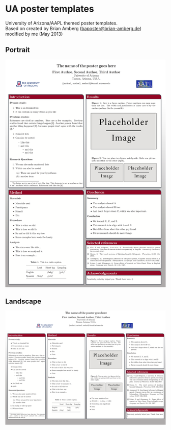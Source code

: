UA poster templates
===================

University of Arizona/AAPL themed poster templates.  
Based on  created by Brian Amberg (baposter@brian-amberg.de)  
modified by me (May 2013)

## Portrait

![UA portrait](ua_portrait.png)

## Landscape

![UA landscape](ua_landscape.png)

